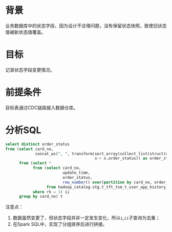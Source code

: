 # 背景

业务数据库中的状态字段，因为设计不合理问题，没有保留状态快照，致使旧状态值被新状态值覆盖。

# 目标

记录状态字段变更情况。

# 前提条件

目标表通过CDC链路接入数据仓库。

# 分析SQL

```sql
select distinct order_status
from (select card_no,
             concat_ws(", ", transform(sort_array(collect_list(struct(update_time, order_status)), True),
                                       x-> x.order_status)) as order_status
      from (select *
            from (select card_no,
                         update_time,
                         order_status,
                         row_number() over(partition by card_no, order_status order by update_time desc) as rk
                  from hadoop_catalog.stg.t_tft_tsm_t_user_app_history_info) i
            where rk = 1) ii
      group by card_no) t
```

注意点：
1. 数据虽然变更了，但状态字段并非一定发生变化，所以`i`,`ii`子查询为去重；
2. 在Spark SQL中，实现了分组排序后进行拼接。